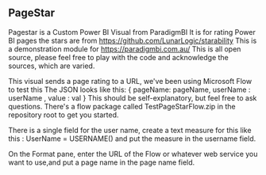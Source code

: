 PageStar
---------
Pagestar is a Custom Power BI Visual from ParadigmBI
It is for rating Power BI pages the stars are from https://github.com/LunarLogic/starability
This is a demonstration module for https://paradigmbi.com.au/
This is all open source, please feel free to play with the code and acknowledge the sources, which are varied.

This visual sends a page rating to a URL, we've been using Microsoft Flow to test this
The JSON looks like this:  { pageName: pageName, userName : userName , value : val  }
This should be self-explanatory, but feel free to ask questions. There's a flow package called TestPageStarFlow.zip in the repository root to get you started. 

There is a single field for the user name, create a text measure for this like this : UserName = USERNAME() and put the measure in the username field.

On the Format pane, enter the URL of the Flow or whatever web service you want to use,and put a page name in the page name field.